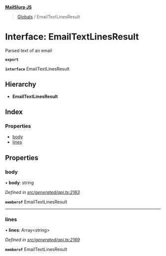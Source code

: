 **[MailSlurp JS](../README.md)**

> [Globals](../README.md) / EmailTextLinesResult

# Interface: EmailTextLinesResult

Parsed text of an email

**`export`** 

**`interface`** EmailTextLinesResult

## Hierarchy

* **EmailTextLinesResult**

## Index

### Properties

* [body](emailtextlinesresult.md#body)
* [lines](emailtextlinesresult.md#lines)

## Properties

### body

•  **body**: string

*Defined in [src/generated/api.ts:2163](https://github.com/mailslurp/mailslurp-client/blob/2c659a7/src/generated/api.ts#L2163)*

**`memberof`** EmailTextLinesResult

___

### lines

•  **lines**: Array\<string>

*Defined in [src/generated/api.ts:2169](https://github.com/mailslurp/mailslurp-client/blob/2c659a7/src/generated/api.ts#L2169)*

**`memberof`** EmailTextLinesResult

